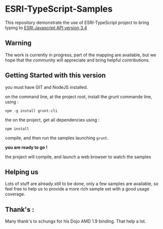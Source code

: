 ESRI-TypeScript-Samples
=======================

This repository demonstrate the use of ESRI-TypeScript project to bring typing to [ESRI Javascript API version 3.4](https://developers.arcgis.com/en/javascript/)


Warning
--------

The work is currently in progress, part of the mapping are available, but we hope that the community will appreciate and bring helpful contributions.


Getting Started with this version
---------------------------------

you must have GIT and NodeJS installed.


on the command line, at the project root, install the grunt commande line, using :

`npm -g install grunt-cli`

the on the project, get all dependencies using :

`
npm install
`

compile, and then run the samples launching 
`
grunt
`. 


__you are ready to go !__

the project will compile, and launch a web browser to watch the samples


Helping us
----------

Lots of stuff are already still to be done, only a few samples are available, so feel free to help us to provide a more rich sample set with a good usage coverage.


**Thank's :**
-------------

Many thank's to schungx for his Dojo AMD 1.9 binding. That help a lot.


